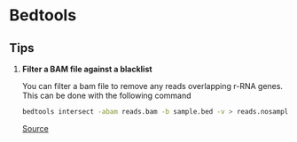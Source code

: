 # Bedtools

## Tips

1. **Filter a BAM file against a blacklist** 

   You can filter a bam file to remove any reads overlapping r-RNA genes. This can be done with the following command

   ```bash
   bedtools intersect -abam reads.bam -b sample.bed -v > reads.nosample.bam
   ```

   [Source](https://www.biostars.org/p/121494/#121499)